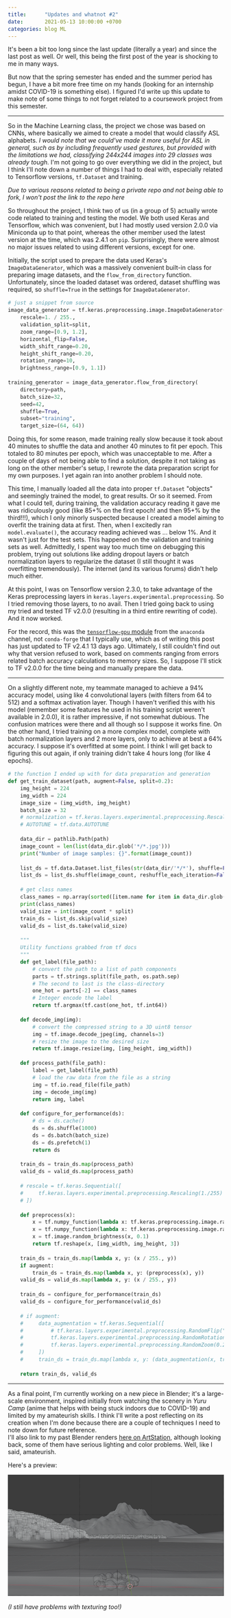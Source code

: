 ```yaml
---
title:      "Updates and whatnot #2"
date:       2021-05-13 10:00:00 +0700
categories: blog ML
---
```

It's been a bit too long since the last update (literally a year) and since the last post as well.
Or well, this being the first post of the year is shocking to me in many ways.

But now that the spring semester has ended and the summer period has begun, I have a bit more free time on my hands (looking for an internship amidst COVID-19 is something else).
I figured I'd write up this update to make note of some things to not forget related to a coursework project from this semester.

---

So in the Machine Learning class, the project we chose was based on CNNs, where basically we aimed to create a model that would classify ASL alphabets.
_I would note that we could've made it more useful for ASL in general, such as by including frequently used gestures, but provided with the limitations we had, classifying 244x244 images into 29 classes was already tough._
I'm not going to go over everything we did in the project, but I think I'll note down a number of things I had to deal with, especially related to Tensorflow versions, `tf.Dataset` and training.

_Due to various reasons related to being a private repo and not being able to fork, I won't post the link to the repo here_

So throughout the project, I think two of us (in a group of 5) actually wrote code related to training and testing the model.
We both used Keras and Tensorflow, which was convenient, but I had mostly used version 2.0.0 via Miniconda up to that point, whereas the other member used the latest version at the time, which was 2.4.1 on `pip`.
Surprisingly, there were almost no major issues related to using different versions, except for one.

Initially, the script used to prepare the data used Keras's `ImageDataGenerator`, which was a massively convenient built-in class for preparing image datasets, and the `flow_from_directory` function.
Unfortunately, since the loaded dataset was ordered, dataset shuffling was required, so `shuffle=True` in the settings for `ImageDataGenerator`.

```python
# just a snippet from source
image_data_generator = tf.keras.preprocessing.image.ImageDataGenerator(
    rescale=1. / 255.,
    validation_split=split,
    zoom_range=[0.9, 1.2],
    horizontal_flip=False,
    width_shift_range=0.20,
    height_shift_range=0.20,
    rotation_range=10,
    brightness_range=[0.9, 1.1])

training_generator = image_data_generator.flow_from_directory(
    directory=path,
    batch_size=32,
    seed=42,
    shuffle=True,
    subset="training",
    target_size=(64, 64))
```

Doing this, for some reason, made training really slow because it took about 40 minutes to shuffle the data and another 40 minutes to fit per epoch. This totaled to 80 minutes per epoch, which was unacceptable to me.
After a couple of days of not being able to find a solution, despite it not taking as long on the other member's setup, I rewrote the data preparation script for my own purposes.
I yet again ran into another problem I should note.

This time, I manually loaded all the data into proper `tf.Dataset` "objects" and seemingly trained the model, to great results. Or so it seemed.
From what I could tell, during training, the validation accuracy reading it gave me was ridiculously good (like 85+% on the first epoch! and then 95+% by the third!!!), which I only minorly suspected because I created a model aiming to overfit the training data at first.
Then, when I excitedly ran `model.evaluate()`, the accuracy reading achieved was ... below 1%. And it wasn't just for the test sets. This happened on the validation and training sets as well.
Admittedly, I spent way too much time on debugging this problem, trying out solutions like adding dropout layers or batch normalization layers to regularize the dataset (I still thought it was overfitting tremendously).
The internet (and its various forums) didn't help much either.

At this point, I was on Tensorflow version 2.3.0, to take advantage of the Keras preprocessing layers in `keras.layers.experimental.preprocessing`.
So I tried removing those layers, to no avail. Then I tried going back to using my tried and tested TF v2.0.0 (resulting in a third entire rewriting of code).
And it now worked.

For the record, this was the [`tensorflow-gpu` module](https://anaconda.org/anaconda/tensorflow-gpu) from the `anaconda` channel, not `conda-forge` that I typically use, which as of writing this post has just updated to TF v2.4.1 13 days ago.
Ultimately, I still couldn't find out why that version refused to work, based on comments ranging from errors related batch accuracy calculations to memory sizes.
So, I suppose I'll stick to TF v2.0.0 for the time being and manually prepare the data.

---

On a slightly different note, my teammate managed to achieve a 94% accuracy model, using like 4 convolutional layers (with filters from 64 to 512) and a softmax activation layer.
Though I haven't verified this with his model (remember some features he used in his training script weren't available in 2.0.0), it is rather impressive, if not somewhat dubious. The confusion matrices were there and all though so I suppose it works fine.
On the other hand, I tried training on a more complex model, complete with batch normalization layers and 2 more layers, only to achieve at best a 64% accuracy. I suppose it's overfitted at some point.
I think I will get back to figuring this out again, if only training didn't take 4 hours long (for like 4 epochs).

```python
# the function I ended up with for data preparation and generation
def get_train_dataset(path, augment=False, split=0.2):
    img_height = 224
    img_width = 224
    image_size = (img_width, img_height)
    batch_size = 32
    # normalization = tf.keras.layers.experimental.preprocessing.Rescaling(1./255)      <-- see, this would've worked on v2.3.0
    # AUTOTUNE = tf.data.AUTOTUNE

    data_dir = pathlib.Path(path)
    image_count = len(list(data_dir.glob('*/*.jpg')))
    print("Number of image samples: {}".format(image_count))

    list_ds = tf.data.Dataset.list_files(str(data_dir/'*/*'), shuffle=False)
    list_ds = list_ds.shuffle(image_count, reshuffle_each_iteration=False)

    # get class names
    class_names = np.array(sorted([item.name for item in data_dir.glob("*") if item.name != "LICENSE.txt"]))
    print(class_names)
    valid_size = int(image_count * split)
    train_ds = list_ds.skip(valid_size)
    valid_ds = list_ds.take(valid_size)

    """
    Utility functions grabbed from tf docs
    """
    def get_label(file_path):
        # convert the path to a list of path components
        parts = tf.strings.split(file_path, os.path.sep)
        # The second to last is the class-directory
        one_hot = parts[-2] == class_names
        # Integer encode the label
        return tf.argmax(tf.cast(one_hot, tf.int64))

    def decode_img(img):
        # convert the compressed string to a 3D uint8 tensor
        img = tf.image.decode_jpeg(img, channels=3)
        # resize the image to the desired size
        return tf.image.resize(img, [img_height, img_width])

    def process_path(file_path):
        label = get_label(file_path)
        # load the raw data from the file as a string
        img = tf.io.read_file(file_path)
        img = decode_img(img)
        return img, label

    def configure_for_performance(ds):
        # ds = ds.cache()
        ds = ds.shuffle(1000)
        ds = ds.batch(batch_size)
        ds = ds.prefetch(1)
        return ds

    train_ds = train_ds.map(process_path)
    valid_ds = valid_ds.map(process_path)

    # rescale = tf.keras.Sequential([
    #     tf.keras.layers.experimental.preprocessing.Rescaling(1./255)
    # ])

    def preprocess(x):
        x = tf.numpy_function(lambda x: tf.keras.preprocessing.image.random_rotation(x, 15, row_axis=0, col_axis=1, channel_axis=2), [x], tf.float32)
        x = tf.numpy_function(lambda x: tf.keras.preprocessing.image.random_zoom(x, (0.2, 0.2), row_axis=0, col_axis=1, channel_axis=2), [x], tf.float32)
        x = tf.image.random_brightness(x, 0.1)
        return tf.reshape(x, [img_width, img_height, 3])

    train_ds = train_ds.map(lambda x, y: (x / 255., y))
    if augment:
        train_ds = train_ds.map(lambda x, y: (preprocess(x), y))
    valid_ds = valid_ds.map(lambda x, y: (x / 255., y))

    train_ds = configure_for_performance(train_ds)
    valid_ds = configure_for_performance(valid_ds)

    # if augment:
    #     data_augmentation = tf.keras.Sequential([
    #         # tf.keras.layers.experimental.preprocessing.RandomFlip("horizontal"),
    #         tf.keras.layers.experimental.preprocessing.RandomRotation(0.05),
    #         tf.keras.layers.experimental.preprocessing.RandomZoom(0.2, 0.2)
    #     ])
    #     train_ds = train_ds.map(lambda x, y: (data_augmentation(x, training=True), y))

    return train_ds, valid_ds
```

---

As a final point, I'm currently working on a new piece in Blender; it's a large-scale environment, inspired initially from watching the scenery in _Yuru Camp_ (anime that helps with being stuck indoors due to COVID-19) and limited by my amateurish skills.
I think I'll write a post reflecting on its creation when I'm done because there are a couple of techniques I need to note down for future reference.  
I'll also link to my past Blender renders [here on ArtStation](https://www.artstation.com/keptsecret1), although looking back, some of them have serious lighting and color problems.
Well, like I said, amateurish.

Here's a preview:

![Render preview: models](/assets/images/20210513-update2-blender.png)

_(I still have problems with texturing too!)_
